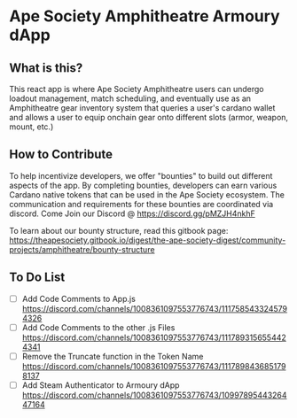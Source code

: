 # Ape Society Amphitheatre Armoury dApp

## What is this?
This react app is where Ape Society Amphitheatre users can undergo loadout management, match scheduling, and eventually use as an Amphitheatre gear inventory system that queries a user's cardano wallet and allows a user to equip onchain gear onto different slots (armor, weapon, mount, etc.)

## How to Contribute ##
To help incentivize developers, we offer "bounties" to build out different aspects of the app. By completing bounties, developers can earn various Cardano native tokens that can be used in the Ape Society ecosystem. The communication and requirements for these bounties are coordinated via discord. Come Join our Discord @ https://discord.gg/pMZJH4nkhF

To learn about our bounty structure, read this gitbook page: https://theapesociety.gitbook.io/digest/the-ape-society-digest/community-projects/amphitheatre/bounty-structure

## To Do List ##
- [ ] Add Code Comments to App.js https://discord.com/channels/1008361097553776743/1117585433245794326
- [ ] Add Code Comments to the other .js Files https://discord.com/channels/1008361097553776743/1117893156554424341
- [ ] Remove the Truncate function in the Token Name https://discord.com/channels/1008361097553776743/1117898436851798137
- [ ] Add Steam Authenticator to Armoury dApp https://discord.com/channels/1008361097553776743/1099789544326447164
